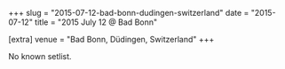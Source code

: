 +++
slug = "2015-07-12-bad-bonn-dudingen-switzerland"
date = "2015-07-12"
title = "2015 July 12 @ Bad Bonn"

[extra]
venue = "Bad Bonn, Düdingen, Switzerland"
+++

No known setlist.
